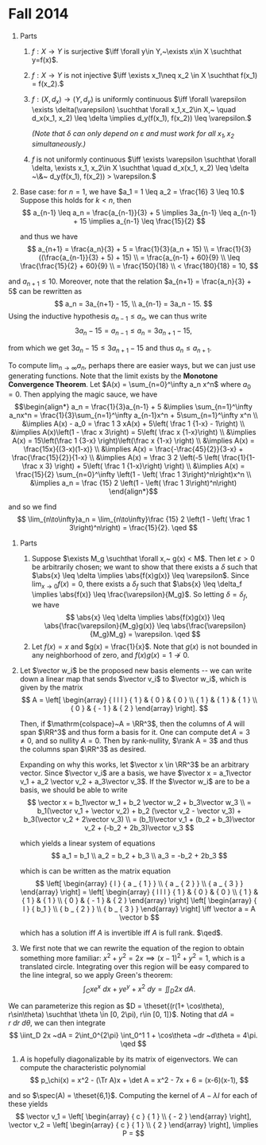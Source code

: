 # Fall 2014

1. Parts
   1. $f:X \to Y$ is surjective $\iff \forall y\in Y,~\exists x\in X \suchthat y=f(x)$.
   2. $f:X \to Y$ is not injective $\iff \exists x_1\neq x_2 \in X \suchthat f(x_1) = f(x_2).$
   3. $f: (X, d_x) \to (Y, d_y)$ is uniformly continuous $\iff \forall \varepsilon \exists \delta(\varepsilon) \suchthat \forall x_1,x_2\in X,~ \quad d_x(x_1, x_2) \leq \delta \implies d_y(f(x_1), f(x_2)) \leq \varepsilon.$

      *(Note that $\delta$ can only depend on $\varepsilon$ and must work for all $x_1, x_2$ simultaneously.)*
   4. $f$ is not uniformly continuous $\iff \exists \varepsilon \suchthat \forall \delta, \exists x_1, x_2\in X \suchthat \quad d_x(x_1, x_2) \leq \delta ~\&~ d_y(f(x_1), f(x_2)) > \varepsilon.$

2. Base case: for $n=1$, we have $a_1 = 1 \leq a_2 = \frac{16} 3 \leq 10.$ Suppose this holds for $k < n$, then 
$$
a_{n-1} \leq a_n = \frac{a_{n-1}}{3} + 5 \implies 3a_{n-1} \leq a_{n-1} + 15 \implies a_{n-1} \leq \frac{15}{2}
$$

   and thus we have
$$
a_{n+1} = \frac{a_n}{3} + 5 = \frac{1}{3}(a_n + 15) \\ 
= \frac{1}{3}((\frac{a_{n-1}}{3} + 5) + 15) \\
= \frac{a_{n-1} + 60}{9} \\
\leq \frac{\frac{15}{2} + 60}{9} \\
= \frac{150}{18} \\
< \frac{180}{18} = 10,
$$

and $a_{n+1} \leq 10$. Moreover, note that the relation $a_{n+1} = \frac{a_n}{3} + 5$ can be rewritten as 
$$
a_n = 3a_{n+1} - 15, \\ 
a_{n-1} = 3a_n - 15.
$$ Using the inductive hypothesis $a_{n-1} \leq a_n$, we can thus write
$$
3a_n - 15 = a_{n-1} \leq a_n = 3a_{n+1} - 15,
$$

from which we get $3a_{n} - 15 \leq 3a_{n+1} - 15$ and thus $a_{n} \leq a_{n+1}$.

To compute $\lim_{n\to\infty}a_n$, perhaps there are easier ways, but we can just use generating functions. Note that the limit exists by the **Monotone Convergence Theorem**. Let $A(x) = \sum_{n=0}^\infty a_n x^n$ where $a_0 = 0$. Then applying the magic sauce, we have
$$\begin{align*}
a_n = \frac{1}{3}a_{n-1} + 5 &\implies \sum_{n=1}^\infty a_nx^n = \frac{1}{3}\sum_{n=1}^\infty a_{n-1}x^n + 5\sum_{n=1}^\infty x^n \\
&\implies A(x) - a_0 = \frac 1 3 xA(x) + 5\left( \frac 1 {1-x} - 1\right) \\
&\implies A(x)\left(1 - \frac x 3\right) = 5\left( \frac x {1-x}\right) \\
&\implies A(x) = 15\left(\frac 1 {3-x} \right)\left(\frac x {1-x} \right) \\
&\implies A(x) = \frac{15x}{(3-x)(1-x)} \\
&\implies A(x) = \frac{-\frac{45}{2}}{3-x} + \frac{\frac{15}{2}}{1-x} \\
&\implies A(x) = \frac 3 2 \left(-5 \left( \frac{1}{1-\frac x 3} \right) + 5\left( \frac 1 {1-x}\right) \right) \\
&\implies A(x) = \frac{15}{2} \sum_{n=0}^\infty \left(1 - \left( \frac 1 3\right)^n\right)x^n \\
&\implies a_n = \frac {15} 2 \left(1 - \left( \frac 1 3\right)^n\right)
\end{align*}$$

and so we find 
$$
\lim_{n\to\infty}a_n = \lim_{n\to\infty}\frac {15} 2 \left(1 - \left( \frac 1 3\right)^n\right) = \frac{15}{2}. \qed
$$

1. Parts
   1. Suppose $\exists M_g \suchthat \forall x,~ g(x) < M$. Then let $\varepsilon > 0$ be arbitrarily chosen; we want to show that there exists a $\delta$ such that $\abs{x} \leq \delta \implies \abs{f(x)g(x)} \leq \varepsilon$. Since $\lim_{x\to 0} f(x) = 0$, there exists a $\delta_f$ such that $\abs{x} \leq \delta_f \implies \abs{f(x)} \leq \frac{\varepsilon}{M_g}$. So letting $\delta = \delta_f$, we have
$$
\abs{x} \leq \delta \implies \abs{f(x)g(x)} \leq \abs{\frac{\varepsilon}{M_g}g(x)} \leq \abs{\frac{\varepsilon}{M_g}M_g} = \varepsilon. \qed 
$$ 
     1. Let $f(x) = x$ and $g(x) = \frac{1}{x}$. Note that $g(x)$ is not bounded in any neighborhood of zero, and $f(x)g(x) = 1 \not\to 0$.

1. Let $\vector w_i$ be the proposed new basis elements -- we can write down a linear map that sends $\vector v_i$ to $\vector w_i$, which is given by the matrix 
$$
A = \left[ \begin{array} { l l l } { 1 } & { 0 } & { 0 } \\ { 1 } & { 1 } & { 1 } \\ { 0 } & { - 1 } & { 2 } \end{array} \right].
$$

    Then, if $\mathrm{colspace}~A = \RR^3$, then the columns of $A$ will span $\RR^3$ and thus form a basis for it. One can compute $\det A = 3 \neq 0$, and so $\mathrm{nullity}~A = 0$. Then by rank-nullity, $\rank A = 3$ and thus the columns span $\RR^3$ as desired.

    Expanding on why this works, let $\vector x \in \RR^3$ be an arbitrary vector. Since $\vector v_i$ are a basis, we have $\vector x = a_1\vector v_1 + a_2 \vector v_2 + a_3\vector v_3$. If the $\vector w_i$ are to be a basis, we should be able to write 
  $$
  \vector x = b_1\vector w_1 + b_2 \vector w_2 + b_3\vector w_3 \\ 
  = b_1(\vector v_1 + \vector v_2) + b_2 (\vector v_2 - \vector v_3) + b_3(\vector v_2 + 2\vector v_3) \\
  = (b_1)\vector v_1 + (b_2 + b_3)\vector v_2 + (-b_2 + 2b_3)\vector v_3
  $$

    which yields a linear system of equations
  $$
  a_1 = b_1 \\
  a_2 = b_2 + b_3 \\
  a_3 = -b_2 + 2b_3
  $$

    which is can be written as the matrix equation
  $$
  \left[ \begin{array} { l } { a _ { 1 } } \\ { a _ { 2 } } \\ { a _ { 3 } } \end{array} \right] = \left[ \begin{array} { l l l } { 1 } & { 0 } & { 0 } \\ { 1 } & { 1 } & { 1 } \\ { 0 } & { - 1 } & { 2 } \end{array} \right] \left[ \begin{array} { l } { b_1 } \\ { b _ { 2 } } \\ { b _ { 3 } } \end{array} \right] \iff \vector a = A \vector b
  $$

    which has a solution iff $A$ is invertible iff $A$ is full rank. $\qed$.

1. We first note that we can rewrite the equation of the region to obtain something more familiar: $x^2 + y^2 = 2x \implies (x-1)^2 + y^2 = 1$, which is a translated circle. Integrating over this region will be easy compared to the line integral, so we apply Green's theorem:
$$
\int_C xe^x ~dx + ye^y +x^2 ~dy = \iint_D 2x ~dA.
$$

  We can parameterize this region as $D = \theset{(r(1+ \cos\theta), r\sin\theta) \suchthat \theta \in [0, 2\pi), r\in [0, 1]}$. Noting that $dA = r~dr~d\theta$, we can then integrate
$$
\iint_D 2x ~dA = 2\int_0^{2\pi} \int_0^1 1 + \cos\theta ~dr ~d\theta = 4\pi. \qed
$$

1. $A$ is hopefully diagonalizable by its matrix of eigenvectors. We can compute the characteristic polynomial
$$
p_\chi(x) = x^2 - (\Tr A)x + \det A = x^2 - 7x + 6 = (x-6)(x-1),
$$

and so $\spec(A) = \theset{6,1}$. Computing the kernel of $A-\lambda I$ for each of these yields
$$
\vector v_1 = \left[ \begin{array} { c } { 1 } \\ { - 2 } \end{array} \right],
\vector v_2 = \left[ \begin{array} { c } { 1 } \\ { 2 } \end{array} \right],
\implies P = 
$$